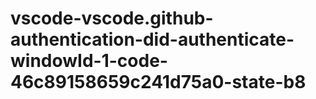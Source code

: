 # vscode-vscode.github-authentication-did-authenticate-windowId-1-code-46c89158659c241d75a0-state-b8

